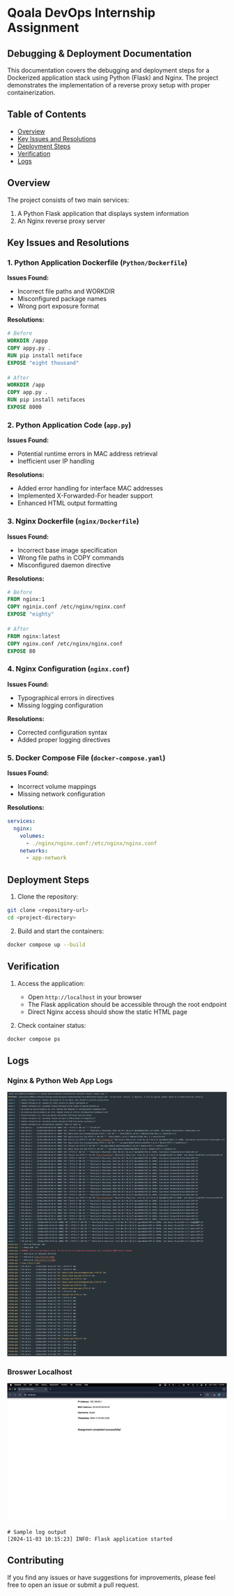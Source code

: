 # Qoala DevOps Internship Assignment
## Debugging & Deployment Documentation

This documentation covers the debugging and deployment steps for a Dockerized application stack using Python (Flask) and Nginx. The project demonstrates the implementation of a reverse proxy setup with proper containerization.

## Table of Contents
- [Overview](#overview)
- [Key Issues and Resolutions](#key-issues-and-resolutions)
- [Deployment Steps](#deployment-steps)
- [Verification](#verification)
- [Logs](#logs)

## Overview

The project consists of two main services:
1. A Python Flask application that displays system information
2. An Nginx reverse proxy server

## Key Issues and Resolutions

### 1. Python Application Dockerfile (`Python/Dockerfile`)

**Issues Found:**
- Incorrect file paths and WORKDIR
- Misconfigured package names
- Wrong port exposure format

**Resolutions:**
```dockerfile
# Before
WORKDIR /appp
COPY appy.py .
RUN pip install netiface
EXPOSE "eight thousand"

# After
WORKDIR /app
COPY app.py .
RUN pip install netifaces
EXPOSE 8000
```

### 2. Python Application Code (`app.py`)

**Issues Found:**
- Potential runtime errors in MAC address retrieval
- Inefficient user IP handling

**Resolutions:**
- Added error handling for interface MAC addresses
- Implemented X-Forwarded-For header support
- Enhanced HTML output formatting

### 3. Nginx Dockerfile (`nginx/Dockerfile`)

**Issues Found:**
- Incorrect base image specification
- Wrong file paths in COPY commands
- Misconfigured daemon directive

**Resolutions:**
```dockerfile
# Before
FROM nginx:1
COPY nginix.conf /etc/nginx/nginx.conf
EXPOSE "eighty"

# After
FROM nginx:latest
COPY nginx.conf /etc/nginx/nginx.conf
EXPOSE 80
```

### 4. Nginx Configuration (`nginx.conf`)

**Issues Found:**
- Typographical errors in directives
- Missing logging configuration

**Resolutions:**
- Corrected configuration syntax
- Added proper logging directives

### 5. Docker Compose File (`docker-compose.yaml`)

**Issues Found:**
- Incorrect volume mappings
- Missing network configuration

**Resolutions:**
```yaml
services:
  nginx:
    volumes:
      - ./nginx/nginx.conf:/etc/nginx/nginx.conf
    networks:
      - app-network
```

## Deployment Steps

1. Clone the repository:
```bash
git clone <repository-url>
cd <project-directory>
```

2. Build and start the containers:
```bash
docker compose up --build
```

## Verification

1. Access the application:
   - Open `http://localhost` in your browser
   - The Flask application should be accessible through the root endpoint
   - Direct Nginx access should show the static HTML page

2. Check container status:
```bash
docker compose ps
```

## Logs

### Nginx & Python Web App Logs
![Nginx & Python Web App Logs](NginixLogs.jpg)



### Broswer Localhost
![Broswer](Browser.png)
```
# Sample log output
[2024-11-03 10:15:23] INFO: Flask application started
```

## Contributing
If you find any issues or have suggestions for improvements, please feel free to open an issue or submit a pull request.
